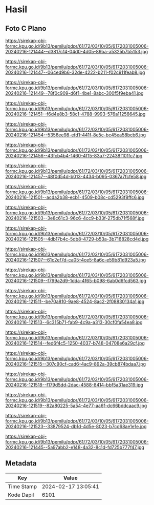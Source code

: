 # Hasil

## Foto C Plano

https://sirekap-obj-formc.kpu.go.id/9b13/pemilu/pdpr/61/72/03/10/05/6172031005006-20240216-121444--d3817c14-04d0-4d05-89ba-a5325b7b5153.jpg

https://sirekap-obj-formc.kpu.go.id/9b13/pemilu/pdpr/61/72/03/10/05/6172031005006-20240216-121447--064ed9b6-32de-4222-b211-f02c911feab8.jpg

https://sirekap-obj-formc.kpu.go.id/9b13/pemilu/pdpr/61/72/03/10/05/6172031005006-20240216-121449--78f0c909-d6f1-4be1-8abc-300f5f9eba41.jpg

https://sirekap-obj-formc.kpu.go.id/9b13/pemilu/pdpr/61/72/03/10/05/6172031005006-20240216-121451--f6d4e8b3-58c1-4788-9993-576a11256645.jpg

https://sirekap-obj-formc.kpu.go.id/9b13/pemilu/pdpr/61/72/03/10/05/6172031005006-20240216-121454--5356ee98-efd1-441f-8e5c-bc45ea58bcb6.jpg

https://sirekap-obj-formc.kpu.go.id/9b13/pemilu/pdpr/61/72/03/10/05/6172031005006-20240216-121456--43fcb4b4-1460-4f15-83a7-22438f101fc7.jpg

https://sirekap-obj-formc.kpu.go.id/9b13/pemilu/pdpr/61/72/03/10/05/6172031005006-20240216-121457--48f0d54d-b013-4434-b095-0367a7fcfe58.jpg

https://sirekap-obj-formc.kpu.go.id/9b13/pemilu/pdpr/61/72/03/10/05/6172031005006-20240216-121501--acda2b38-ecb1-4509-b08c-cd5293f8ffc6.jpg

https://sirekap-obj-formc.kpu.go.id/9b13/pemilu/pdpr/61/72/03/10/05/6172031005006-20240216-121503--3e8c61c3-96c6-4cc9-b33f-275db71f568f.jpg

https://sirekap-obj-formc.kpu.go.id/9b13/pemilu/pdpr/61/72/03/10/05/6172031005006-20240216-121505--4db17b4c-5db8-4729-b53a-3b716828cd4d.jpg

https://sirekap-obj-formc.kpu.go.id/9b13/pemilu/pdpr/61/72/03/10/05/6172031005006-20240216-121507--61c2ef7d-ca05-4ce5-8a6c-e59b81d923a5.jpg

https://sirekap-obj-formc.kpu.go.id/9b13/pemilu/pdpr/61/72/03/10/05/6172031005006-20240216-121509--f799a2d9-1dda-4f65-b098-6ab0d6fcd563.jpg

https://sirekap-obj-formc.kpu.go.id/9b13/pemilu/pdpr/61/72/03/10/05/6172031005006-20240216-121511--be70a810-9ae8-4524-8ac2-2f08830134a1.jpg

https://sirekap-obj-formc.kpu.go.id/9b13/pemilu/pdpr/61/72/03/10/05/6172031005006-20240216-121513--6c315b71-fab9-4c9a-a313-30cf0fa54ea8.jpg

https://sirekap-obj-formc.kpu.go.id/9b13/pemilu/pdpr/61/72/03/10/05/6172031005006-20240216-121514--fed6f4c5-1250-4037-b748-04708e6a29cf.jpg

https://sirekap-obj-formc.kpu.go.id/9b13/pemilu/pdpr/61/72/03/10/05/6172031005006-20240216-121515--307c90cf-cad6-4ac9-892a-39cb874bdaa7.jpg

https://sirekap-obj-formc.kpu.go.id/9b13/pemilu/pdpr/61/72/03/10/05/6172031005006-20240216-121518--f179d5dd-2dac-4588-8414-bbf5a31ae319.jpg

https://sirekap-obj-formc.kpu.go.id/9b13/pemilu/pdpr/61/72/03/10/05/6172031005006-20240216-121519--82a80225-5a54-4e77-aa6f-dc66bddcaac9.jpg

https://sirekap-obj-formc.kpu.go.id/9b13/pemilu/pdpr/61/72/03/10/05/6172031005006-20240216-121523--33879524-db1d-4d5e-8023-b7cd68ae1e1e.jpg

https://sirekap-obj-formc.kpu.go.id/9b13/pemilu/pdpr/61/72/03/10/05/6172031005006-20240216-121445--5a97abb2-e148-4a32-8c1d-fd725b777f47.jpg


## Metadata

| Key        | Value               |
| ---------- | ------------------- |
| Time Stamp | 2024-02-17 13:05:41 |
| Kode Dapil | 6101                |



